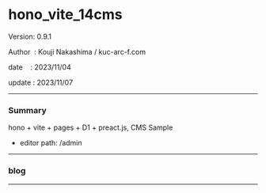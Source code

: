 ﻿# hono_vite_14cms

 Version: 0.9.1

 Author  : Kouji Nakashima / kuc-arc-f.com

 date    : 2023/11/04

 update  : 2023/11/07

***
### Summary

hono + vite + pages + D1 + preact.js, CMS Sample

* editor path: /admin

***
### blog 


***

